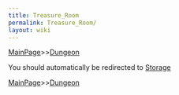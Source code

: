 ```yaml
---
title: Treasure_Room
permalink: Treasure_Room/
layout: wiki
---
```


[MainPage](/keeperrl_wiki/ "wikilink")>>[Dungeon](/keeperrl_wiki/Dungeon "wikilink")

You should automatically be redirected to [Storage](/keeperrl_wiki/Storage/)

[MainPage](/keeperrl_wiki/ "wikilink")>>[Dungeon](/keeperrl_wiki/Dungeon "wikilink")

